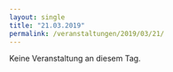 ```yaml
---
layout: single
title: "21.03.2019"
permalink: /veranstaltungen/2019/03/21/
---
```


Keine Veranstaltung an diesem Tag.
